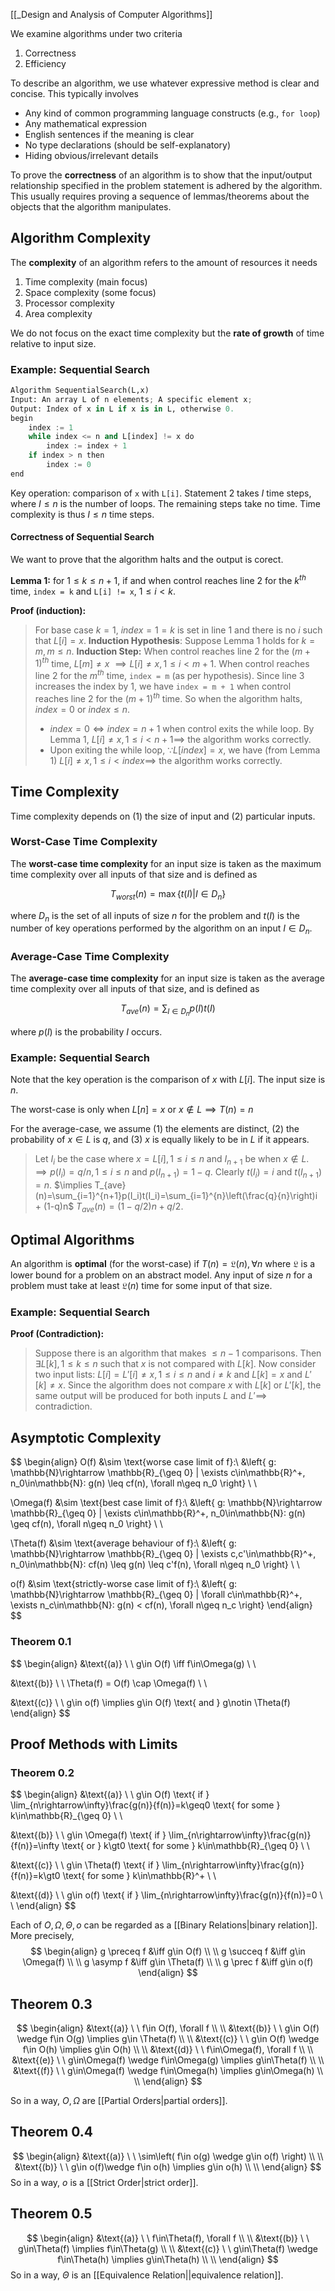 [[_Design and Analysis of Computer Algorithms]]

We examine algorithms under two criteria
1. Correctness
2. Efficiency

To describe an algorithm, we use whatever expressive method is clear and concise. This typically involves
- Any kind of common programming language constructs (e.g., `for loop`)
- Any mathematical expression
- English sentences if the meaning is clear
- No type declarations (should be self-explanatory)
- Hiding obvious/irrelevant details

To prove the **correctness** of an algorithm is to show that the input/output relationship specified in the problem statement is adhered by the algorithm.
This usually requires proving a sequence of lemmas/theorems about the objects that the algorithm manipulates.

## Algorithm Complexity

The **complexity** of an algorithm refers to the amount of resources it needs
1. Time complexity (main focus)
2. Space complexity (some focus)
3. Processor complexity
4. Area complexity

We do not focus on the exact time complexity but the **rate of growth** of time relative to input size.

### Example: Sequential Search

```python
Algorithm SequentialSearch(L,x)
Input: An array L of n elements; A specific element x;
Output: Index of x in L if x is in L, otherwise 0.
begin
	index := 1
	while index <= n and L[index] != x do
		index := index + 1
	if index > n then
		index := 0
end
```

Key operation: comparison of `x` with `L[i]`.
Statement 2 takes $I$ time steps, where $I\leq n$ is the number of loops.
The remaining steps take no time.
Time complexity is thus $I\leq n$ time steps.

#### Correctness of Sequential Search

We want to prove that the algorithm halts and the output is corect.

**Lemma 1:** for $1\leq k\leq n + 1$, if and when control reaches line 2 for the $k^{th}$ time, `index = k` and `L[i] != x`, $1\leq i<k$.

**Proof (induction):**
> For base case $k=1$, $index = 1 = k$ is set in line 1 and there is no $i$ such that $L[i] = x$.
> **Induction Hypothesis**: Suppose Lemma 1 holds for $k=m, m\leq n$.
> **Induction Step:** When control reaches line 2 for the $(m+1)^{th}$ time, $L[m] \neq x$ $\implies L[i]\neq x, 1\leq i < m+1$.
> 	When control reaches line 2 for the $m^{th}$ time, `index = m` (as per hypothesis).
> 	Since line 3 increases the index by 1, we have `index = m + 1` when control reaches line 2 for the $(m+1)^{th}$ time.
> So when the algorithm halts, $index = 0$ or $index\leq n$.
> 	- $index = 0 \iff index = n+1$ when control exits the while loop. By Lemma 1, $L[i]\neq x, 1\leq i < n+1 \implies$ the algorithm works correctly.
> 	- Upon exiting the while loop, $\because L[index] = x$, we have (from Lemma 1) $L[i]\neq x, 1\leq i < index \implies$ the algorithm works correctly.


## Time Complexity

Time complexity depends on (1) the size of input and (2) particular inputs.

### Worst-Case Time Complexity

The **worst-case time complexity** for an input size is taken as the maximum time complexity over all inputs of that size and is defined as

$$
T_{worst}(n) = \max{\{t(I)|I\in D_n\}}
$$

where $D_n$ is the set of all inputs of size $n$ for the problem and $t(I)$ is the number of key operations performed by the algorithm on an input $I\in D_n$.

### Average-Case Time Complexity

The **average-case time complexity** for an input size is taken as the average time complexity over all inputs of that size, and is defined as

$$
T_{ave}(n) = \sum_{I\in D_n}p(I)t(I)
$$

where $p(I)$ is the probability $I$ occurs.

### Example: Sequential Search

Note that the key operation is the comparison of $x$ with $L[i]$. The input size is $n$.

The worst-case is only when $L[n]=x$ or $x\notin L \implies T(n)=n$

For the average-case, we assume (1) the elements are distinct, (2) the probability of $x\in L$ is $q$, and (3) $x$ is equally likely to be in $L$ if it appears.
>Let $I_i$ be the case where $x=L[i], 1\leq i\leq n$ and $I_{n+1}$ be when $x\notin L$.
>$\implies p(I_i)=q/n, 1\leq i\leq n$ and $p(I_{n+1})=1-q$. Clearly $t(I_i)=i$ and $t(I_{n+1})=n$.
>$\implies T_{ave}(n)=\sum_{i=1}^{n+1}p(I_i)t(I_i)=\sum_{i=1}^{n}\left(\frac{q}{n}\right)i + (1-q)n$
>$T_{ave}(n)=(1-q/2)n+q/2$.


## Optimal Algorithms

An algorithm is **optimal** (for the worst-case) if $T(n)=\mathfrak{L}(n), \forall n$ where $\mathfrak{L}$ is a lower bound for a problem on an abstract model. Any input of size $n$ for a problem must take at least $\mathfrak{L}(n)$ time for some input of that size.

### Example: Sequential Search

**Proof (Contradiction):**
>Suppose there is an algorithm that makes $\leq n-1$ comparisons.
>Then $\exists L[k], 1\leq k \leq n$ such that $x$ is not compared with $L[k]$.
>Now consider two input lists:
>	$L[i] = L'[i]\neq x, 1 \leq i \leq n$ and $i\neq k$ and $L[k]=x$ and $L'[k]\neq x$.
>	Since the algorithm does not compare $x$ with $L[k]$ or $L'[k]$, the same output will be produced for both inputs $L$ and $L'\implies$ contradiction.


## Asymptotic Complexity

$$
\begin{align}
O(f) &\sim \text{worse case limit of f}:\\ 
&\left\{ g: \mathbb{N}\rightarrow \mathbb{R}_{\geq 0} | \exists c\in\mathbb{R}^+, n_0\in\mathbb{N}: g(n) \leq cf(n), \forall n\geq n_0 \right\} \\ \\

\Omega(f) &\sim \text{best case limit of f}:\\
&\left\{ g: \mathbb{N}\rightarrow \mathbb{R}_{\geq 0} | \exists c\in\mathbb{R}^+, n_0\in\mathbb{N}: g(n) \geq cf(n), \forall n\geq n_0 \right\} \\ \\

\Theta(f) &\sim \text{average behaviour of f}:\\ 
&\left\{ g: \mathbb{N}\rightarrow \mathbb{R}_{\geq 0} | \exists c,c'\in\mathbb{R}^+, n_0\in\mathbb{N}: cf(n) \leq g(n) \leq c'f(n), \forall n\geq n_0 \right\} \\ \\

o(f) &\sim \text{strictly-worse case limit of f}:\\
&\left\{ g: \mathbb{N}\rightarrow \mathbb{R}_{\geq 0} | \forall c\in\mathbb{R}^+, \exists n_c\in\mathbb{N}: g(n) < cf(n), \forall n\geq n_c \right\}
\end{align}
$$

### Theorem 0.1
$$
\begin{align}
&\text{(a)} \ \ g\in O(f) \iff f\in\Omega(g) \\ \\

&\text{(b)} \ \ \Theta(f) = O(f) \cap \Omega(f) \\ \\

&\text{(c)} \ \ g\in o(f) \implies g\in O(f) \text{ and } g\notin \Theta(f)
\end{align}
$$

## Proof Methods with Limits

### Theorem 0.2

$$
\begin{align}
&\text{(a)} \ \ g\in O(f) \text{ if } \lim_{n\rightarrow\infty}\frac{g(n)}{f(n)}=k\geq0 \text{ for some } k\in\mathbb{R}_{\geq 0} \\ \\

&\text{(b)} \ \ g\in \Omega(f) \text{ if } \lim_{n\rightarrow\infty}\frac{g(n)}{f(n)}=\infty \text{ or } k\gt0 \text{ for some } k\in\mathbb{R}_{\geq 0} \\ \\

&\text{(c)} \ \ g\in \Theta(f) \text{ if } \lim_{n\rightarrow\infty}\frac{g(n)}{f(n)}=k\gt0 \text{ for some } k\in\mathbb{R}^+ \\ \\

&\text{(d)} \ \ g\in o(f) \text{ if } \lim_{n\rightarrow\infty}\frac{g(n)}{f(n)}=0 \\ \\
\end{align}
$$

Each of $O,\Omega,\Theta,o$ can be regarded as a [[Binary Relations|binary relation]]. More precisely,
$$
\begin{align}
g \preceq f &\iff g\in O(f) \\ \\
g \succeq f &\iff g\in \Omega(f) \\ \\
g \asymp f &\iff g\in \Theta(f) \\ \\
g \prec f &\iff g\in o(f)
\end{align}
$$

## Theorem 0.3

$$
\begin{align}
&\text{(a)} \ \ f\in O(f), \forall f \\ \\
&\text{(b)} \ \ g\in O(f) \wedge f\in O(g) \implies g\in \Theta(f) \\ \\
&\text{(c)} \ \ g\in O(f) \wedge f\in O(h) \implies g\in O(h) \\ \\
&\text{(d)} \ \ f\in\Omega(f), \forall f \\ \\
&\text{(e)} \ \ g\in\Omega(f) \wedge f\in\Omega(g) \implies g\in\Theta(f) \\ \\
&\text{(f)} \ \ g\in\Omega(f) \wedge f\in\Omega(h) \implies g\in\Omega(h) \\ \\
\end{align}
$$

So in a way, $O,\Omega$ are [[Partial Orders|partial orders]].


## Theorem 0.4

$$
\begin{align}
&\text{(a)} \ \ \sim\left( f\in o(g) \wedge g\in o(f) \right) \\ \\
&\text{(b)} \ \ g\in o(f)\wedge f\in o(h) \implies g\in o(h) \\ \\
\end{align}
$$
So in a way, $o$ is a [[Strict Order|strict order]].


## Theorem 0.5

$$
\begin{align}
&\text{(a)} \ \ f\in\Theta(f), \forall f \\ \\
&\text{(b)} \ \ g\in\Theta(f) \implies f\in\Theta(g) \\ \\
&\text{(c)} \ \ g\in\Theta(f) \wedge f\in\Theta(h) \implies g\in\Theta(h) \\ \\
\end{align}
$$
So in a way, $\Theta$ is an [[Equivalence Relation||equivalence relation]].

